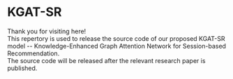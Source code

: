 KGAT-SR
======

Thank you for visiting here!<br>
This repertory is used to release the source code of our proposed KGAT-SR model -- Knowledge-Enhanced Graph Attention Network for Session-based Recommendation.<br>
The source code will be released after the relevant research paper is published.

